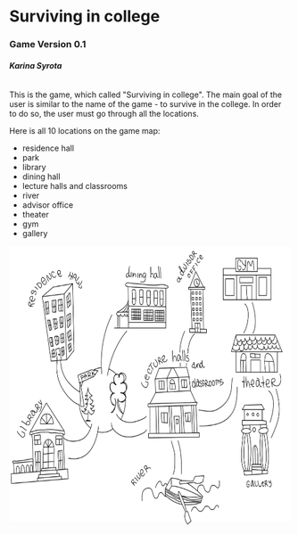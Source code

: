 # Surviving in college
### Game Version 0.1
#### _Karina Syrota_
<br>
This is the game, which called "Surviving in college". The main goal of the user is similar to the name of the game - to survive in the college. In order to do so, the user must go through all the locations. 

Here is all 10 locations on the game map: 
- residence hall
- park
- library
- dining hall
- lecture halls and classrooms
- river
- advisor office
- theater
- gym
- gallery

<img src="map.jpg" width="700" height="500">